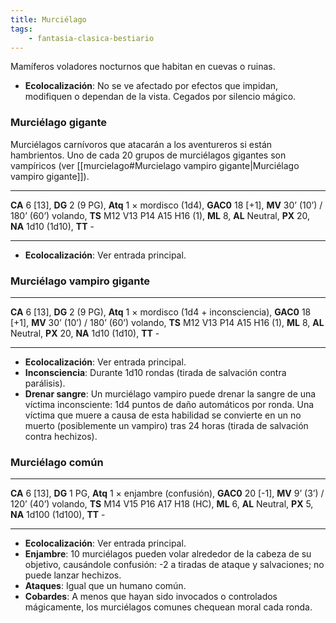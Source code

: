 ```yaml
---
title: Murciélago
tags:
    - fantasia-clasica-bestiario
---
```

Mamíferos voladores nocturnos que habitan en cuevas o ruinas.
- **Ecolocalización**: No se ve afectado por efectos que impidan, modifiquen o dependan de la vista. Cegados por silencio mágico.

### Murciélago gigante
Murciélagos carnívoros que atacarán a los aventureros si están hambrientos. Uno de cada 20 grupos de murciélagos gigantes son vampíricos (ver [[murcielago#Murcielago vampiro gigante|Murciélago vampiro gigante]]).
___
**CA** 6 [13], **DG** 2 (9 PG), **Atq** 1 × mordisco (1d4), **GAC0** 18 [+1], **MV** 30’ (10’) / 180’ (60’) volando, **TS** M12 V13 P14 A15 H16 (1), **ML** 8, **AL** Neutral, **PX** 20, **NA** 1d10 (1d10), **TT** -
___
- **Ecolocalización**: Ver entrada principal.
 
### Murciélago vampiro gigante
___
**CA** 6 [13], **DG** 2 (9 PG), **Atq** 1 × mordisco (1d4 + inconsciencia), **GAC0** 18 [+1], **MV** 30’ (10’) / 180’ (60’) volando, **TS** M12 V13 P14 A15 H16 (1), **ML** 8, **AL** Neutral, **PX** 20, **NA** 1d10 (1d10), **TT** -
___
- **Ecolocalización**: Ver entrada principal.
- **Inconsciencia**: Durante 1d10 rondas (tirada de salvación contra parálisis).
- **Drenar sangre**: Un murciélago vampiro puede drenar la sangre de una víctima inconsciente: 1d4 puntos de daño automáticos por ronda. Una víctima que muere a causa de esta habilidad se convierte en un no muerto (posiblemente un vampiro) tras 24 horas (tirada de salvación contra hechizos).

### Murciélago común
___
**CA** 6 [13], **DG** 1 PG, **Atq** 1 × enjambre (confusión), **GAC0** 20 [-1], **MV** 9’ (3’) / 120’ (40’) volando, **TS** M14 V15 P16 A17 H18 (HC), **ML** 6, **AL** Neutral, **PX** 5, **NA** 1d100 (1d100), **TT** -
___
- **Ecolocalización**: Ver entrada principal.
- **Enjambre**: 10 murciélagos pueden volar alrededor de la cabeza de su objetivo, causándole confusión: -2 a tiradas de ataque y salvaciones; no puede lanzar hechizos.
- **Ataques**: Igual que un humano común.
- **Cobardes**: A menos que hayan sido invocados o controlados mágicamente, los murciélagos comunes chequean moral cada ronda.
